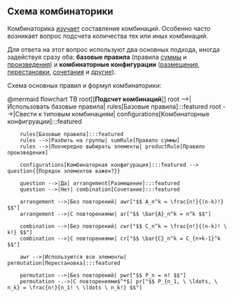 ## Схема комбинаторики

Комбинаторика [изучает](article|combinatorics/preface|d:combinatorics) составление комбинаций.
Особенно часто возникает вопрос подсчета количества тех или иных комбинаций.

Для ответа на этот вопрос используют два основных подхода, иногда задействуя сразу оба: **базовые правила** (правила [суммы](article|combinatorics/rules/sum) и [произведения](article|combinatorics/rules/product)) и **комбинаторные конфигурации** ([размещения](article|combinatorics/arrangement), [перестановки](article|combinatorics/permutation), [сочетания](article|combinatorics/combination) и [другие](article|spoiler:composition)).

Схема основных правил и формул комбинаторики:

@mermaid
    flowchart TB
        root[[<b>Подсчет комбинаций</b>]]
        root -->|Использовать базовые правила| rules[Базовые правила]:::featured
        root -->|Свести к типовым комбинациям| configurations[Комбинаторные конфигруации]:::featured

        rules[Базовые правила]:::featured
        rules -->|Разбить на группы| sumRule[Правило суммы]
        rules -->|Поочередно выбирать элементы| productRule[Правило произведения]

        configurations[Комбинаторная конфигурация]:::featured --> question{{Порядок элементов важен?}}

        question -->|Да| arrangement[Размещение]:::featured
        question -->|Нет| combination[Сочетание]:::featured

        arrangement -->|Без повторений| awr["$$ A_n^k = \frac{n!}{(n-k)!} $$"]
        arrangement -->|С повторениями| ar["$$ \bar{A}_n^k = n^k $$"]

        combination -->|Без повторений| cwr["$$ C_n^k = \frac{n!}{(n-k)! \ k!} $$"]
        combination -->|С повторениями| cr["$$ \bar{C}_n^k = C_{n+k-1}^k $$"]

        awr -->|Используются все элементы| permutation[Перестановка]:::featured

        permutation -->|Без повторений| pwr["$$ P_n = n! $$"]
        permutation -.->|С повторениями$^*$| pr["$$ P_{n_1, \ \ldots, \ n_k} = \frac{n!}{n_1! \ \ldots \ n_k!} $$"]